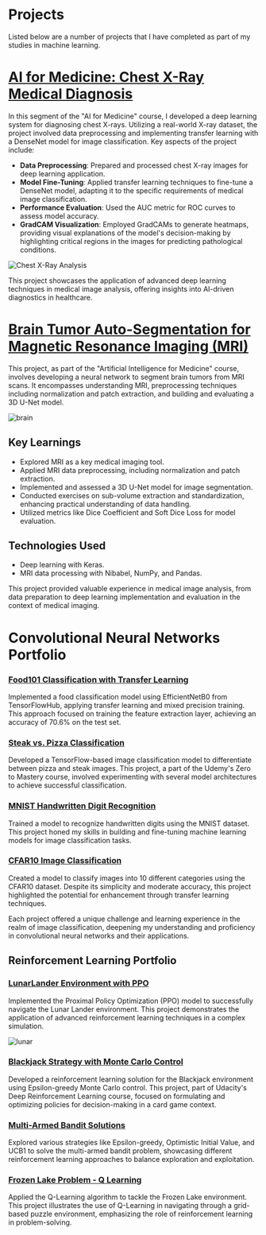 # Projects
Listed below are a number of projects that I have completed as part of my studies in machine learning.

# [AI for Medicine: Chest X-Ray Medical Diagnosis](https://github.com/heispv/projects/blob/master/machine-learning/ai_for_medicine/ai_for_medical_diagnosis/first_week_programming_assignment/C1_W1_Assignment.ipynb)

In this segment of the "AI for Medicine" course, I developed a deep learning system for diagnosing chest X-rays. Utilizing a real-world X-ray dataset, the project involved data preprocessing and implementing transfer learning with a DenseNet model for image classification. Key aspects of the project include:

- **Data Preprocessing**: Prepared and processed chest X-ray images for deep learning application.
- **Model Fine-Tuning**: Applied transfer learning techniques to fine-tune a DenseNet model, adapting it to the specific requirements of medical image classification.
- **Performance Evaluation**: Used the AUC metric for ROC curves to assess model accuracy.
- **GradCAM Visualization**: Employed GradCAMs to generate heatmaps, providing visual explanations of the model's decision-making by highlighting critical regions in the images for predicting pathological conditions.

![Chest X-Ray Analysis](https://user-images.githubusercontent.com/102462222/211542892-4c10a122-cb14-4e2c-be53-ff3bd465e9ef.png)

This project showcases the application of advanced deep learning techniques in medical image analysis, offering insights into AI-driven diagnostics in healthcare.


# [Brain Tumor Auto-Segmentation for Magnetic Resonance Imaging (MRI)](https://github.com/heispv/projects/blob/master/machine-learning/ai_for_medicine/ai_for_medical_diagnosis/third_week_programming_assignment/C1_W3_Assignment.ipynb)
This project, as part of the "Artificial Intelligence for Medicine" course, involves developing a neural network to segment brain tumors from MRI scans. It encompasses understanding MRI, preprocessing techniques including normalization and patch extraction, and building and evaluating a 3D U-Net model.

![brain](https://github.com/heispv/projects/assets/102462222/d61fee29-fbfa-4c2e-848f-b75d0ade9e69)


## Key Learnings
- Explored MRI as a key medical imaging tool.
- Applied MRI data preprocessing, including normalization and patch extraction.
- Implemented and assessed a 3D U-Net model for image segmentation.
- Conducted exercises on sub-volume extraction and standardization, enhancing practical understanding of data handling.
- Utilized metrics like Dice Coefficient and Soft Dice Loss for model evaluation.

## Technologies Used
- Deep learning with Keras.
- MRI data processing with Nibabel, NumPy, and Pandas.

This project provided valuable experience in medical image analysis, from data preparation to deep learning implementation and evaluation in the context of medical imaging.

# Convolutional Neural Networks Portfolio

### [Food101 Classification with Transfer Learning](https://github.com/heispv/projects/blob/master/machine-learning/cnn/food101.ipynb)
Implemented a food classification model using EfficientNetB0 from TensorFlowHub, applying transfer learning and mixed precision training. This approach focused on training the feature extraction layer, achieving an accuracy of 70.6% on the test set.

### [Steak vs. Pizza Classification](https://github.com/heispv/projects/blob/master/machine-learning/cnn/steak_pizza.ipynb)
Developed a TensorFlow-based image classification model to differentiate between pizza and steak images. This project, a part of the Udemy's Zero to Mastery course, involved experimenting with several model architectures to achieve successful classification.

### [MNIST Handwritten Digit Recognition](https://github.com/heispv/projects/blob/master/machine-learning/cnn/mnist.ipynb)
Trained a model to recognize handwritten digits using the MNIST dataset. This project honed my skills in building and fine-tuning machine learning models for image classification tasks.

### [CFAR10 Image Classification](https://github.com/heispv/projects/blob/master/machine-learning/cnn/cfar10_cnn.ipynb)
Created a model to classify images into 10 different categories using the CFAR10 dataset. Despite its simplicity and moderate accuracy, this project highlighted the potential for enhancement through transfer learning techniques.

Each project offered a unique challenge and learning experience in the realm of image classification, deepening my understanding and proficiency in convolutional neural networks and their applications.

## Reinforcement Learning Portfolio

### [LunarLander Environment with PPO](https://github.com/heispv/projects/blob/master/machine-learning/reinforcement_learning/DeepRL_1st_assignment.ipynb)
Implemented the Proximal Policy Optimization (PPO) model to successfully navigate the Lunar Lander environment. This project demonstrates the application of advanced reinforcement learning techniques in a complex simulation.

![lunar](https://github.com/heispv/projects/assets/102462222/8a25c4d7-d204-44de-89ae-110cdddc06a7)

### [Blackjack Strategy with Monte Carlo Control](https://github.com/heispv/projects/blob/master/machine-learning/reinforcement_learning/black_jack.ipynb)
Developed a reinforcement learning solution for the Blackjack environment using Epsilon-greedy Monte Carlo control. This project, part of Udacity's Deep Reinforcement Learning course, focused on formulating and optimizing policies for decision-making in a card game context.

### [Multi-Armed Bandit Solutions](https://github.com/heispv/projects/tree/master/machine-learning/reinforcement_learning/multi_armed_bandit)
Explored various strategies like Epsilon-greedy, Optimistic Initial Value, and UCB1 to solve the multi-armed bandit problem, showcasing different reinforcement learning approaches to balance exploration and exploitation.

### [Frozen Lake Problem - Q Learning](https://github.com/heispv/projects/tree/master/machine_learning/reinforcement-learning/fronezlake_q_learning.py)
Applied the Q-Learning algorithm to tackle the Frozen Lake environment. This project illustrates the use of Q-Learning in navigating through a grid-based puzzle environment, emphasizing the role of reinforcement learning in problem-solving.
